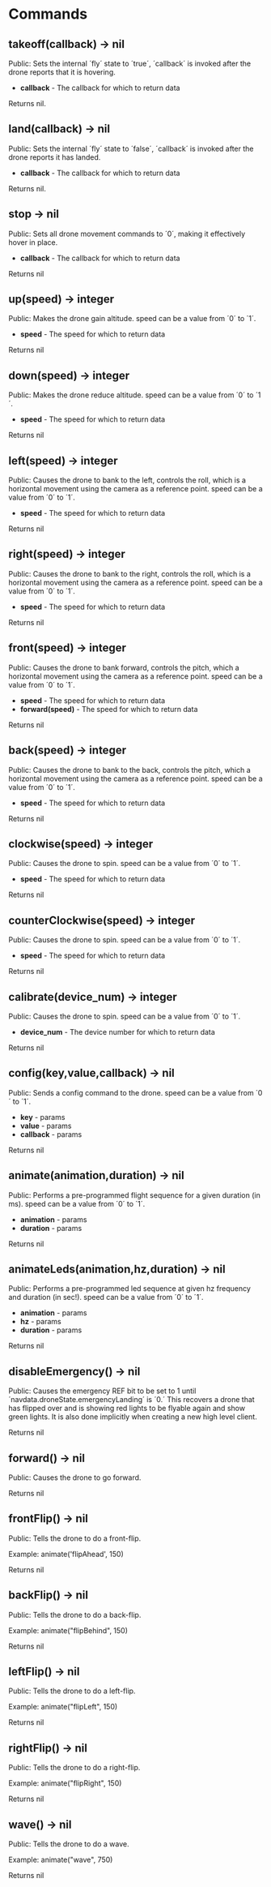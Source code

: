 # Commands

## takeoff(callback) → nil

Public: Sets the internal ´fly´ state to ´true´, ´callback´ is invoked after the 
drone reports that it is hovering.

- **callback** - The callback for which to return data

Returns nil.

## land(callback) → nil

Public: Sets the internal ´fly´ state to ´false´, ´callback´ is invoked after 
the drone reports it has landed.

- **callback** - The callback for which to return data

Returns nil.

## stop → nil

Public: Sets all drone movement commands to ´0´, making it effectively hover in place.

- **callback** - The callback for which to return data

Returns nil

## up(speed) → integer

Public: Makes the drone gain altitude. 
speed can be a value from ´0´ to ´1´.

- **speed** - The speed for which to return data

Returns nil

## down(speed) → integer

Public: Makes the drone reduce altitude. 
speed can be a value from ´0´ to ´1´.

- **speed** - The speed for which to return data

Returns nil

## left(speed) → integer

Public: Causes the drone to bank to the left, controls the roll, which is 
a horizontal movement using the camera as a reference point.
speed can be a value from ´0´ to ´1´.

- **speed** - The speed for which to return data

Returns nil

## right(speed) → integer

Public: Causes the drone to bank to the right, controls the roll, which is 
a horizontal movement using the camera as a reference point.
speed can be a value from ´0´ to ´1´.

- **speed** - The speed for which to return data

Returns nil

## front(speed) → integer

Public: Causes the drone to bank forward, controls the pitch, which a horizontal 
movement using the camera as a reference point.
speed can be a value from ´0´ to ´1´.

- **speed** - The speed for which to return data
- **forward(speed)** - The speed for which to return data

Returns nil

## back(speed) → integer

Public: Causes the drone to bank to the back, controls the pitch, which a horizontal 
movement using the camera as a reference point.
speed can be a value from ´0´ to ´1´.

- **speed** - The speed for which to return data

Returns nil

## clockwise(speed) → integer

Public: Causes the drone to spin.
speed can be a value from ´0´ to ´1´.

- **speed** - The speed for which to return data

Returns nil

## counterClockwise(speed) → integer

Public: Causes the drone to spin.
speed can be a value from ´0´ to ´1´.

- **speed** - The speed for which to return data

Returns nil

## calibrate(device_num) → integer

Public: Causes the drone to spin.
speed can be a value from ´0´ to ´1´.

- **device_num** - The device number for which to return data

Returns nil

## config(key,value,callback) → nil

Public: Sends a config command to the drone.
speed can be a value from ´0´ to ´1´.

- **key** - params
- **value** - params
- **callback** - params

Returns nil

## animate(animation,duration) → nil

Public: Performs a pre-programmed flight sequence for a given duration (in ms).
speed can be a value from ´0´ to ´1´.

- **animation** - params
- **duration** - params

Returns nil

## animateLeds(animation,hz,duration) → nil

Public: Performs a pre-programmed led sequence at given hz frequency and duration (in sec!). 
speed can be a value from ´0´ to ´1´.

- **animation** - params
- **hz** - params
- **duration** - params

Returns nil

## disableEmergency() → nil

Public: Causes the emergency REF bit to be set to 1 until 
´navdata.droneState.emergencyLanding´ is ´0.´ This recovers a drone that has 
flipped over and is showing red lights to be flyable again and show green 
lights. It is also done implicitly when creating a new high level client. 

Returns nil

## forward() → nil

Public: Causes the drone to go forward.

Returns nil

## frontFlip() → nil

Public: Tells the drone to do a front-flip. 

Example:
	animate('flipAhead', 150)

Returns nil

## backFlip() → nil

Public: Tells the drone to do a back-flip.

Example:
	animate("flipBehind", 150)

Returns nil

## leftFlip() → nil

Public: Tells the drone to do a left-flip.

Example:
	animate("flipLeft", 150)

Returns nil

## rightFlip() → nil

Public: Tells the drone to do a right-flip.

Example:
	animate("flipRight", 150)

Returns nil

## wave() → nil

Public: Tells the drone to do a wave.

Example:
	animate("wave", 750)

Returns nil
